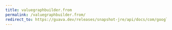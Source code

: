 ```yaml
---
title: valuegraphbuilder.from
permalink: /valuegraphbuilder.from/
redirect_to: https://guava.dev/releases/snapshot-jre/api/docs/com/google/common/graph/ValueGraphBuilder.html#from-com.google.common.graph.ValueGraph-
---
```

